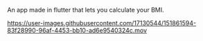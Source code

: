 An app made in flutter that lets you calculate your BMI.


https://user-images.githubusercontent.com/17130544/151861594-83f28990-96af-4453-bb10-ad6e9540324c.mov
